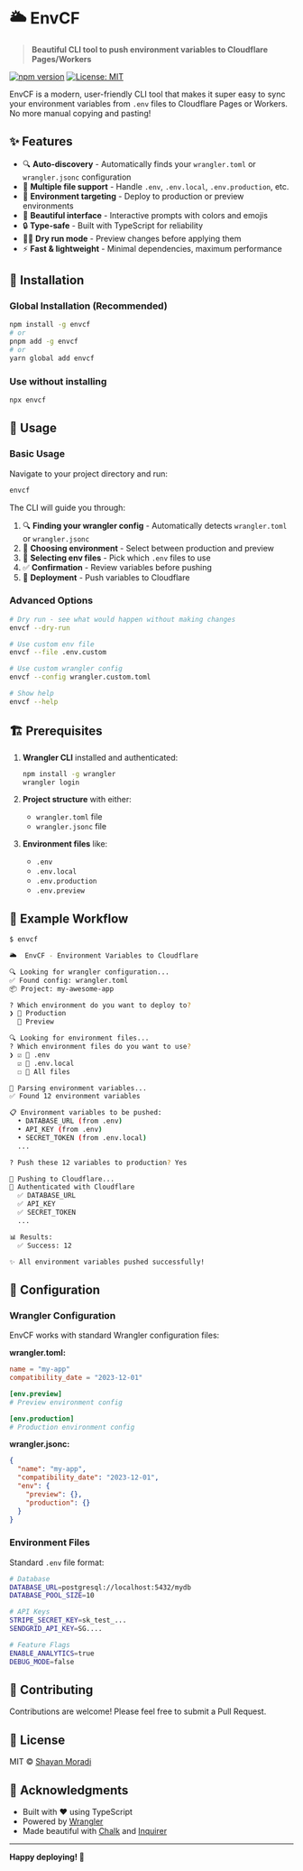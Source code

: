 # 🌥️ EnvCF

> **Beautiful CLI tool to push environment variables to Cloudflare Pages/Workers**

[![npm version](https://badge.fury.io/js/envcf.svg)](https://badge.fury.io/js/envcf)
[![License: MIT](https://img.shields.io/badge/License-MIT-yellow.svg)](https://opensource.org/licenses/MIT)

EnvCF is a modern, user-friendly CLI tool that makes it super easy to sync your environment variables from `.env` files to Cloudflare Pages or Workers. No more manual copying and pasting!

## ✨ Features

- 🔍 **Auto-discovery** - Automatically finds your `wrangler.toml` or `wrangler.jsonc` configuration
- 📁 **Multiple file support** - Handle `.env`, `.env.local`, `.env.production`, etc.
- 🎯 **Environment targeting** - Deploy to production or preview environments
- 🎨 **Beautiful interface** - Interactive prompts with colors and emojis
- 🔒 **Type-safe** - Built with TypeScript for reliability
- 🏃‍♂️ **Dry run mode** - Preview changes before applying them
- ⚡ **Fast & lightweight** - Minimal dependencies, maximum performance

## 🚀 Installation

### Global Installation (Recommended)

```bash
npm install -g envcf
# or
pnpm add -g envcf
# or
yarn global add envcf
```

### Use without installing

```bash
npx envcf
```

## 📖 Usage

### Basic Usage

Navigate to your project directory and run:

```bash
envcf
```

The CLI will guide you through:

1. 🔍 **Finding your wrangler config** - Automatically detects `wrangler.toml` or `wrangler.jsonc`
2. 🎯 **Choosing environment** - Select between production and preview
3. 📁 **Selecting env files** - Pick which `.env` files to use
4. ✅ **Confirmation** - Review variables before pushing
5. 🚀 **Deployment** - Push variables to Cloudflare

### Advanced Options

```bash
# Dry run - see what would happen without making changes
envcf --dry-run

# Use custom env file
envcf --file .env.custom

# Use custom wrangler config
envcf --config wrangler.custom.toml

# Show help
envcf --help
```

## 🏗️ Prerequisites

1. **Wrangler CLI** installed and authenticated:
   ```bash
   npm install -g wrangler
   wrangler login
   ```

2. **Project structure** with either:
   - `wrangler.toml` file
   - `wrangler.jsonc` file

3. **Environment files** like:
   - `.env`
   - `.env.local`
   - `.env.production`
   - `.env.preview`

## 📝 Example Workflow

```bash
$ envcf

🌥️  EnvCF - Environment Variables to Cloudflare

🔍 Looking for wrangler configuration...
✅ Found config: wrangler.toml
📦 Project: my-awesome-app

? Which environment do you want to deploy to? 
❯ 🚀 Production
  🧪 Preview

🔍 Looking for environment files...
? Which environment files do you want to use? 
❯ ☑ 📄 .env
  ☑ 📄 .env.local
  ☐ 📁 All files

📝 Parsing environment variables...
✅ Found 12 environment variables

📋 Environment variables to be pushed:
  • DATABASE_URL (from .env)
  • API_KEY (from .env)
  • SECRET_TOKEN (from .env.local)
  ...

? Push these 12 variables to production? Yes

🚀 Pushing to Cloudflare...
🔑 Authenticated with Cloudflare
  ✅ DATABASE_URL
  ✅ API_KEY
  ✅ SECRET_TOKEN
  ...

📊 Results:
  ✅ Success: 12

✨ All environment variables pushed successfully!
```

## 🔧 Configuration

### Wrangler Configuration

EnvCF works with standard Wrangler configuration files:

**wrangler.toml:**
```toml
name = "my-app"
compatibility_date = "2023-12-01"

[env.preview]
# Preview environment config

[env.production]
# Production environment config
```

**wrangler.jsonc:**
```json
{
  "name": "my-app",
  "compatibility_date": "2023-12-01",
  "env": {
    "preview": {},
    "production": {}
  }
}
```

### Environment Files

Standard `.env` file format:

```bash
# Database
DATABASE_URL=postgresql://localhost:5432/mydb
DATABASE_POOL_SIZE=10

# API Keys
STRIPE_SECRET_KEY=sk_test_...
SENDGRID_API_KEY=SG....

# Feature Flags
ENABLE_ANALYTICS=true
DEBUG_MODE=false
```

## 🤝 Contributing

Contributions are welcome! Please feel free to submit a Pull Request.

## 📄 License

MIT © [Shayan Moradi](https://github.com/your-username)

## 🙏 Acknowledgments

- Built with ❤️ using TypeScript
- Powered by [Wrangler](https://developers.cloudflare.com/workers/wrangler/)
- Made beautiful with [Chalk](https://github.com/chalk/chalk) and [Inquirer](https://github.com/SBoudrias/Inquirer.js)

---

**Happy deploying! 🚀**
